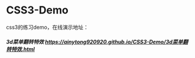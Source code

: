 # CSS3-Demo    
css3的练习demo，在线演示地址：
##### 3d菜单翻转特效 https://ainytong920920.github.io/CSS3-Demo/3d菜单翻转特效.html
